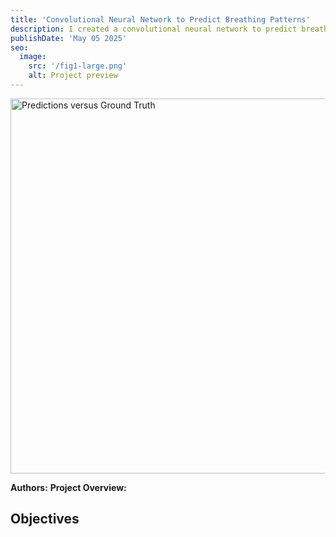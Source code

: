 ```yaml
---
title: 'Convolutional Neural Network to Predict Breathing Patterns'
description: I created a convolutional neural network to predict breathing patterns from Radar returns off of an animated human chest.
publishDate: 'May 05 2025'
seo:
  image:
    src: '/fig1-large.png'
    alt: Project preview
---
```


<img src="/fig1-large.png" alt="Predictions versus Ground Truth" width="600"/>

**Authors:** 
**Project Overview:**


## Objectives


